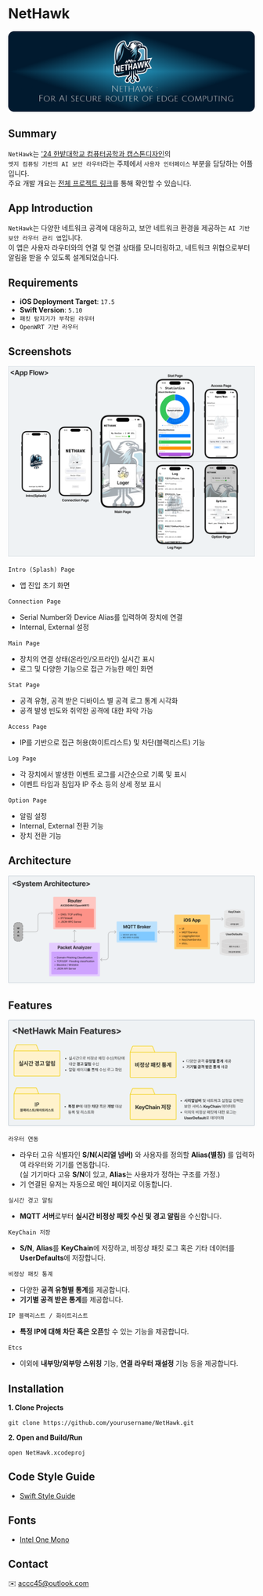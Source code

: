 # NetHawk

![Alt text](/imgs/NetHawk-Title2.png)

## Summary
`NetHawk`는 ['24 한밭대학교 컴퓨터공학과 캡스톤디자인](https://github.com/HBNU-SWUNIV/come-capstone24-mobitoa)의  
`엣지 컴퓨팅 기반의 AI 보안 라우터`라는 주제에서 `사용자 인터페이스` 부분을 담당하는 어플입니다.  
주요 개발 개요는 [전체 프로젝트 링크](https://github.com/HBNU-SWUNIV/come-capstone24-mobitoa)를 통해 확인할 수 있습니다.

## App Introduction
`NetHawk`는 다양한 네트워크 공격에 대응하고, 보안 네트워크 환경을 제공하는 `AI 기반 보안 라우터 관리 앱`입니다.  
이 앱은 사용자 라우터와의 연결 및 연결 상태를 모니터링하고, 네트워크 위협으로부터 알림을 받을 수 있도록 설계되었습니다.

## Requirements
- **iOS Deployment Target**: `17.5`
- **Swift Version**: `5.10`
- `패킷 탐지기가 부착된 라우터`
- `OpenWRT 기반 라우터`  
  
## Screenshots
![Alt text](/imgs/appFlow.png)    

`Intro (Splash) Page`
- 앱 진입 초기 화면
  
`Connection Page`
- Serial Number와 Device Alias를 입력하여 장치에 연결
- Internal, External 설정  

`Main Page`
- 장치의 연결 상태(온라인/오프라인) 실시간 표시
- 로그 및 다양한 기능으로 접근 가능한 메인 화면
  
`Stat Page`
- 공격 유형, 공격 받은 디바이스 별 공격 로그 통계 시각화
- 공격 발생 빈도와 취약한 공격에 대한 파악 가능  
 
`Access Page`  
- IP를 기반으로 접근 허용(화이트리스트) 및 차단(블랙리스트) 기능

`Log Page`
- 각 장치에서 발생한 이벤트 로그를 시간순으로 기록 및 표시
- 이벤트 타입과 침입자 IP 주소 등의 상세 정보 표시
  
`Option Page`
- 알림 설정
- Internal, External 전환 기능
- 장치 전환 기능

## Architecture
![Alt text](imgs/SystemArch.ver3.png)

## Features
![Alt text](/imgs/MainFeatures.ver3.png)

`라우터 연동`
- 라우터 고유 식별자인 **S/N(시리얼 넘버)** 와 사용자를 정의할 **Alias(별칭)** 를 입력하여 라우터와 기기를 연동합니다.  
  (실 기기마다 고유 **S/N**이 있고, **Alias**는 사용자가 정하는 구조를 가정.)
- 기 연결된 유저는 자동으로 메인 페이지로 이동합니다.

`실시간 경고 알림`
- **MQTT 서버**로부터 **실시간 비정상 패킷 수신 및 경고 알림**을 수신합니다.

`KeyChain 저장`
- **S/N**, **Alias**를 **KeyChain**에 저장하고, 비정상 패킷 로그 혹은 기타 데이터를 **UserDefaults**에 저장합니다.

`비정상 패킷 통계`
- 다양한 **공격 유형별 통계**를 제공합니다.
- **기기별 공격 받은 통계**를 제공합니다.

`IP 블랙리스트 / 화이트리스트`
- **특정 IP에 대해 차단 혹은 오픈**할 수 있는 기능을 제공합니다.

`Etcs`
- 이외에 **내부망/외부망 스위칭** 기능, **연결 라우터 재설정** 기능 등을 제공합니다.

## Installation
**1. Clone Projects**
```
git clone https://github.com/yourusername/NetHawk.git
```
**2. Open and Build/Run**
~~~ 
open NetHawk.xcodeproj 
~~~


## Code Style Guide
- [Swift Style Guide](https://github.com/StyleShare/swift-style-guide)

## Fonts
- [Intel One Mono](https://github.com/intel/intel-one-mono)


## Contact
✉️ [accc45@outlook.com](mailto:accc45@outlook.com)